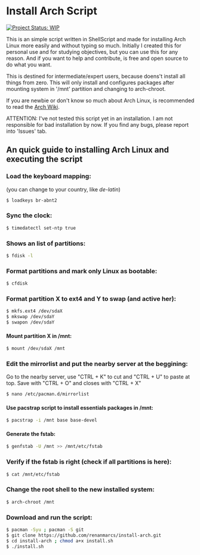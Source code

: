 # Install Arch Script

[![Project Status: WIP](http://www.repostatus.org/badges/latest/wip.svg)](http://www.repostatus.org/#wip)

This is an simple script written in ShellScript and made for installing Arch Linux more easily and without typing so much. Initially I created this for personal use and for studying objectives, but you can use this for any reason. And if you want to help and contribute, is free and open source to do what you want.

This is destined for intermediate/expert users, because doens't install all things from zero. This will only install and configures packages after mounting system in '/mnt' partition and changing to arch-chroot.

If you are newbie or don't know so much about Arch Linux, is recommended to read the [Arch Wiki](https://wiki.archlinux.org/).

ATTENTION: I've not tested this script yet in an installation. I am not responsible for bad installation by now. If you find any bugs, please report into 'Issues' tab.

## An quick guide to installing Arch Linux and executing the script

### Load the keyboard mapping:
(you can change to your country, like *de-latin*)

```sh
$ loadkeys br-abnt2
```

### Sync the clock:
```sh
$ timedatectl set-ntp true
```

### Shows an list of partitions:

```sh
$ fdisk -l
```

### Format partitions and mark only Linux as bootable:

```sh
$ cfdisk
```

### Format partition X to ext4 and Y to swap (and active her):

```sh
$ mkfs.ext4 /dev/sdaX
$ mkswap /dev/sdaY
$ swapon /dev/sdaY
```

#### Mount partition X in /mnt:
```sh
$ mount /dev/sdaX /mnt
```

### Edit the mirrorlist and put the nearby server at the beggining:
Go to the nearby server, use "CTRL + K" to cut and "CTRL + U" to paste at top. Save with "CTRL + O" and closes with "CTRL + X"

```sh
$ nano /etc/pacman.d/mirrorlist
```

#### Use pacstrap script to install essentials packages in /mnt:
```sh
$ pacstrap -i /mnt base base-devel
```

#### Generate the fstab:
```sh
$ genfstab -U /mnt >> /mnt/etc/fstab
```
### Verify if the fstab is right (check if all partitions is here):
```sh
$ cat /mnt/etc/fstab
```

### Change the root shell to the new installed system:
 ```sh
$ arch-chroot /mnt
```

### Download and run the script:
 ```sh
$ pacman -Syu ; pacman -S git
$ git clone https://github.com/renanmarcs/install-arch.git
$ cd install-arch ; chmod a+x install.sh
$ ./install.sh
```
